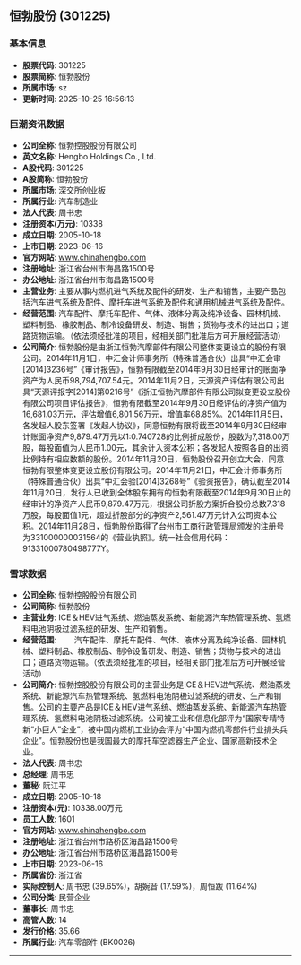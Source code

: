 ## 恒勃股份 (301225)

### 基本信息

- **股票代码**: 301225
- **股票简称**: 恒勃股份
- **所属市场**: sz
- **更新时间**: 2025-10-25 16:56:13

### 巨潮资讯数据

- **公司全称**: 恒勃控股股份有限公司
- **英文名称**: Hengbo Holdings Co., Ltd.
- **A股代码**: 301225
- **A股简称**: 恒勃股份
- **所属市场**: 深交所创业板
- **所属行业**: 汽车制造业
- **法人代表**: 周书忠
- **注册资本(万元)**: 10338
- **成立日期**: 2005-10-18
- **上市日期**: 2023-06-16
- **官方网站**: www.chinahengbo.com
- **注册地址**: 浙江省台州市海昌路1500号
- **办公地址**: 浙江省台州市海昌路1500号
- **主营业务**: 主要从事内燃机进气系统及配件的研发、生产和销售，主要产品包括汽车进气系统及配件、摩托车进气系统及配件和通用机械进气系统及配件。
- **经营范围**: 汽车配件、摩托车配件、气体、液体分离及纯净设备、园林机械、塑料制品、橡胶制品、制冷设备研发、制造、销售；货物与技术的进出口；道路货物运输。（依法须经批准的项目，经相关部门批准后方可开展经营活动）
- **公司简介**: 恒勃股份是由浙江恒勃汽摩部件有限公司整体变更设立的股份有限公司。2014年11月1日，中汇会计师事务所（特殊普通合伙）出具“中汇会审[2014]3236号”《审计报告》，恒勃有限截至2014年9月30日经审计的账面净资产为人民币98,794,707.54元。2014年11月2日，天源资产评估有限公司出具“天源评报字[2014]第0216号”《浙江恒勃汽摩部件有限公司拟变更设立股份有限公司项目评估报告》，恒勃有限截至2014年9月30日经评估的净资产值为16,681.03万元，评估增值6,801.56万元，增值率68.85%。2014年11月5日，各发起人股东签署《发起人协议》，同意恒勃有限将截至2014年9月30日经审计账面净资产9,879.47万元以1:0.740728的比例折成股份，股数为7,318.00万股，每股面值为人民币1.00元，其余计入资本公积；各发起人按照各自的出资比例持有相应数额的股份。2014年11月20日，恒勃股份召开创立大会，同意恒勃有限整体变更设立股份有限公司。2014年11月21日，中汇会计师事务所（特殊普通合伙）出具“中汇会验[2014]3268号”《验资报告》，确认截至2014年11月20日，发行人已收到全体股东拥有的恒勃有限截至2014年9月30日止的经审计的净资产人民币9,879.47万元，根据公司折股方案折合股份总数7,318万股，每股面值1元，超过折股部分的净资产2,561.47万元计入公司资本公积。2014年11月28日，恒勃股份取得了台州市工商行政管理局颁发的注册号为331000000031564的《营业执照》。统一社会信用代码：91331000780498777Y。

### 雪球数据

- **公司全称**: 恒勃控股股份有限公司
- **公司简称**: 恒勃股份
- **主营业务**: ICE＆HEV进气系统、燃油蒸发系统、新能源汽车热管理系统、氢燃料电池阴极过滤系统的研发、生产和销售。
- **经营范围**: 　　汽车配件、摩托车配件、气体、液体分离及纯净设备、园林机械、塑料制品、橡胶制品、制冷设备研发、制造、销售；货物与技术的进出口；道路货物运输。（依法须经批准的项目，经相关部门批准后方可开展经营活动）
- **公司简介**: 恒勃控股股份有限公司的主营业务是ICE＆HEV进气系统、燃油蒸发系统、新能源汽车热管理系统、氢燃料电池阴极过滤系统的研发、生产和销售。公司的主要产品是ICE＆HEV进气系统、燃油蒸发系统、新能源汽车热管理系统、氢燃料电池阴极过滤系统。公司被工业和信息化部评为“国家专精特新“小巨人”企业”，被中国内燃机工业协会评为“中国内燃机零部件行业排头兵企业”。恒勃股份也是我国最大的摩托车空滤器生产企业、国家高新技术企业。
- **法人代表**: 周书忠
- **总经理**: 周书忠
- **董秘**: 阮江平
- **成立日期**: 2005-10-18
- **注册资本(元)**: 10338.00万元
- **员工人数**: 1601
- **官方网站**: www.chinahengbo.com
- **注册地址**: 浙江省台州市路桥区海昌路1500号
- **办公地址**: 浙江省台州市路桥区海昌路1500号
- **上市日期**: 2023-06-16
- **所属省份**: 浙江省
- **实际控制人**: 周书忠 (39.65%)，胡婉音 (17.59%)，周恒跋 (11.64%)
- **公司分类**: 民营企业
- **董事长**: 周书忠
- **高管人数**: 14
- **发行价格**: 35.66
- **所属行业**: 汽车零部件 (BK0026)

---